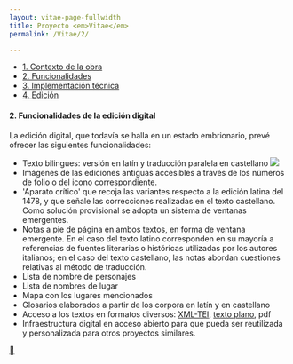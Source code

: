 ```yaml
---
layout: vitae-page-fullwidth
title: Proyecto <em>Vitae</em>
permalink: /Vitae/2/

---
```


<ul class="button-group">
<li><a href="{{site.url}}/Vitae/1" class="tiny button">1. Contexto de la obra</a></li>
<li><a href="{{site.url}}/Vitae/2" class="tiny button">2. Funcionalidades</a></li>
<li><a href="{{site.url}}/Vitae/3" class="tiny button">3. Implementación técnica</a></li>
<li><a href="{{site.url}}/Vitae/4" class="tiny button">4. Edición</a></li>
</ul>

#### 2. Funcionalidades de la edición digital

La edición digital, que todavía se halla en un estado embrionario, prevé ofrecer las siguientes funcionalidades:

* Texto bilingues: versión en latín y traducción paralela en castellano <a href="{{site.url}}/Vitae/public/images/edicion.png" target="_new"><img src="{{site.url}}/Vitae/public/images/edicion.png" class="img_texto" ></a>
* Imágenes de las ediciones antiguas accesibles a través de los números de folio o del icono correspondiente. 
* 'Aparato crítico' que recoja las variantes respecto a la edición latina del 1478, y que señale las correcciones realizadas en el texto castellano. Como solución provisional se adopta un sistema de ventanas emergentes. 
* Notas a pie de página en ambos textos, en forma de ventana emergente. En el caso del texto latino corresponden en su mayoría a referencias de fuentes literarias o históricas utilizadas por los autores italianos; en el caso del texto castellano, las notas abordan cuestiones relativas al método de traducción.  
* Lista de nombre de personajes
* Lista de nombres de lugar
* Mapa con los lugares mencionados 
* Glosarios elaborados a partir de los corpora en latín y en castellano
* Acceso a los textos en formatos diversos: [XML-TEI](https://github.com/susannalles/Vitae/tree/master/public/XML-TEI), [texto plano](https://github.com/susannalles/Vitae/tree/master/public/XML-TEI/TXT), pdf 
* Infraestructura digital en acceso abierto para que pueda ser reutilizada y personalizada para otros proyectos similares.

<div class="small-12 columns" style="text-align: right;"><a class="iconfont" href="#top-of-page"></a></div>